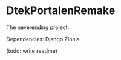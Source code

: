 DtekPortalenRemake
==================

The neverending project.

Dependencies:
Django
Zinnia

(todo: write readme)
